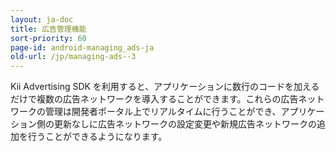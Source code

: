 ```yaml
---
layout: ja-doc
title: 広告管理機能
sort-priority: 60
page-id: android-managing_ads-ja
old-url: /jp/managing-ads--3
---
```

Kii Advertising SDK を利用すると、アプリケーションに数行のコードを加えるだけで複数の広告ネットワークを導入することができます。これらの広告ネットワークの管理は開発者ポータル上でリアルタイムに行うことができ、アプリケーション側の更新なしに広告ネットワークの設定変更や新規広告ネットワークの追加を行うことができるようになります。
